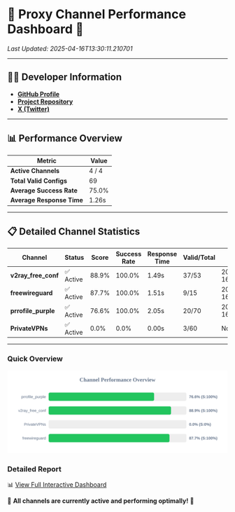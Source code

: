 # 🌟 Proxy Channel Performance Dashboard 🌟

_Last Updated: 2025-04-16T13:30:11.210701_

---

## 👩‍💻 Developer Information

- **[GitHub Profile](https://github.com/4n0nymou3)**  
- **[Project Repository](https://github.com/4n0nymou3/multi-proxy-config-fetcher)**  
- **[X (Twitter)](https://x.com/4n0nymou3)**  

---

## 📊 Performance Overview

| Metric                | Value       |
|-----------------------|-------------|
| **Active Channels**   | 4 / 4       |
| **Total Valid Configs** | 69          |
| **Average Success Rate** | 75.0%      |
| **Average Response Time** | 1.26s       |

---

## 📋 Detailed Channel Statistics

| Channel          | Status     | Score  | Success Rate | Response Time | Valid/Total | Last Success               |
|------------------|------------|--------|--------------|---------------|-------------|----------------------------|
| **v2ray_free_conf**  | ✅ Active  | 88.9%  | 100.0% | 1.49s         | 37/53       | 2025-04-16T13:29:57.494602 |
| **freewireguard**  | ✅ Active  | 87.7%  | 100.0% | 1.51s         | 9/15       | 2025-04-16T13:30:11.208786 |
| **prrofile_purple**  | ✅ Active  | 76.6%  | 100.0% | 2.05s         | 20/70       | 2025-04-16T13:29:55.944898 |
| **PrivateVPNs**  | ✅ Active  | 0.0%  | 0.0% | 0.00s         | 3/60       | None |

---

### Quick Overview
<div align="center">
  <a href="https://raw.githubusercontent.com/nullluser/NullRepo/refs/heads/main/assets/channel_stats_chart.svg">
    <img src="https://raw.githubusercontent.com/nullluser/NullRepo/refs/heads/main/assets/channel_stats_chart.svg" alt="Source Performance Statistics" width="800">
  </a>
</div>

### Detailed Report
📊 [View Full Interactive Dashboard](https://htmlpreview.github.io/?https://github.com/nullluser/NullRepo/blob/main/assets/performance_report.html)

🎉 **All channels are currently active and performing optimally!** 🎉
